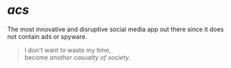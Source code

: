 # _acs_

The most innovative and disruptive social media app out there since it does
not contain ads or spyware.

> I don't want to waste my time,  
> become _another casualty of society_.
